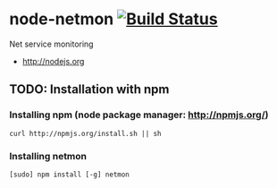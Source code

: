 # node-netmon [![Build Status](https://secure.travis-ci.org/sdolard/node-netmon.png?branch=master)](http://travis-ci.org/sdolard/node-netmon)

Net service monitoring


* http://nodejs.org

## TODO: Installation with npm 
### Installing npm (node package manager: http://npmjs.org/)

```
curl http://npmjs.org/install.sh || sh	
```

### Installing netmon

```
[sudo] npm install [-g] netmon
```

